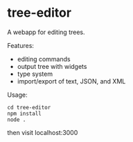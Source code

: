  # tree-editor
 A webapp for editing trees.

Features:
 - editing commands
 - output tree with widgets
 - type system
 - import/export of text, JSON, and XML

Usage:

    cd tree-editor
    npm install
    node .
    
then visit localhost:3000